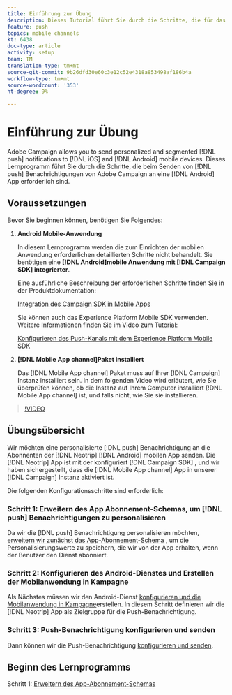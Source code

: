 ```yaml
---
title: Einführung zur Übung
description: Dieses Tutorial führt Sie durch die Schritte, die für das Senden von Push-Benachrichtigungen von Adobe Campaign und den Empfang dieser Benachrichtigungen in Ihrer Android-App erforderlich sind.
feature: push
topics: mobile channels
kt: 6438
doc-type: article
activity: setup
team: TM
translation-type: tm+mt
source-git-commit: 9b26dfd30e60c3e12c52e4318a853498af186b4a
workflow-type: tm+mt
source-wordcount: '353'
ht-degree: 9%

---
```



# Einführung zur Übung

Adobe Campaign allows you to send personalized and segmented [!DNL push] notifications to [!DNL iOS] and [!DNL Android] mobile devices. Dieses Lernprogramm führt Sie durch die Schritte, die beim Senden von [!DNL push] Benachrichtigungen von Adobe Campaign an eine [!DNL Android] App erforderlich sind.

## Voraussetzungen

Bevor Sie beginnen können, benötigen Sie Folgendes:

1) **Android Mobile-Anwendung**

   In diesem Lernprogramm werden die zum Einrichten der mobilen Anwendung erforderlichen detaillierten Schritte nicht behandelt. Sie benötigen eine **[!DNL Android]mobile Anwendung mit [!DNL Campaign SDK] integrierter**.

   Eine ausführliche Beschreibung der erforderlichen Schritte finden Sie in der Produktdokumentation:

   [Integration des Campaign SDK in Mobile Apps](https://experienceleague.adobe.com/docs/campaign-classic/using/sending-messages/sending-push-notifications/integrating-campaign-sdk-into-the-mobile-application.html)

   Sie können auch das Experience Platform Mobile SDK verwenden. Weitere Informationen finden Sie im Video zum Tutorial:

   [Konfigurieren des Push-Kanals mit dem Experience Platform Mobile SDK](https://experienceleague.adobe.com/docs/campaign-classic-learn/tutorials/sending-messages/push-channel/configure-push-using-aep-mobile-sdk.html)

2) **[!DNL Mobile App channel]Paket installiert**

   Das [!DNL Mobile App channel] Paket muss auf Ihrer [!DNL Campaign] Instanz installiert sein. In dem folgenden Video wird erläutert, wie Sie überprüfen können, ob die Instanz auf Ihrem Computer installiert [!DNL Mobile App channel] ist, und falls nicht, wie Sie sie installieren.

>[!VIDEO](https://video.tv.adobe.com/v/326544?quality=12)

## Übungsübersicht

Wir möchten eine personalisierte [!DNL push] Benachrichtigung an die Abonnenten der [!DNL Neotrip] [!DNL Android] mobilen App senden. Die [!DNL Neotrip] App ist mit der konfiguriert [!DNL Campaign SDK] , und wir haben sichergestellt, dass die [!DNL Mobile App channel] App in unserer [!DNL Campaign] Instanz aktiviert ist.

Die folgenden Konfigurationsschritte sind erforderlich:

### Schritt 1: Erweitern des App Abonnement-Schemas, um [!DNL push] Benachrichtigungen zu personalisieren

Da wir die [!DNL push] Benachrichtigung personalisieren möchten, [erweitern wir zunächst das App-Abonnement-Schema](/help/tutorial-getting-started-with-push-notifications-for-android/extending-the-app-subscription-schema.md) , um die Personalisierungswerte zu speichern, die wir von der App erhalten, wenn der Benutzer den Dienst abonniert.

### Schritt 2: Konfigurieren des Android-Dienstes und Erstellen der Mobilanwendung in Kampagne

Als Nächstes müssen wir den Android-Dienst [konfigurieren und die Mobilanwendung in Kampagne](/help/tutorial-getting-started-with-push-notifications-for-android/configuring-an-android-service-in-campaign.md)erstellen. In diesem Schritt definieren wir die [!DNL Neotrip] App als Zielgruppe für die Push-Benachrichtigung.

### Schritt 3: Push-Benachrichtigung konfigurieren und senden

Dann können wir die Push-Benachrichtigung [konfigurieren und senden](/help/tutorial-getting-started-with-push-notifications-for-android/configuring-and-sending-push-notifications.md).

## Beginn des Lernprogramms

Schritt 1: [Erweitern des App-Abonnement-Schemas](/help/tutorial-getting-started-with-push-notifications-for-android/extending-the-app-subscription-schema.md)
